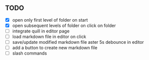 ## TODO

- [x] open only first level of folder on start
- [x] open subsequent levels of folder on click on folder
- [ ] integrate quill in editor page
- [ ] load markdown file in editor on click
- [ ] save/update modified markdown file aster 5s debounce in editor
- [ ] add a button to create new markdown file
- [ ] slash commands